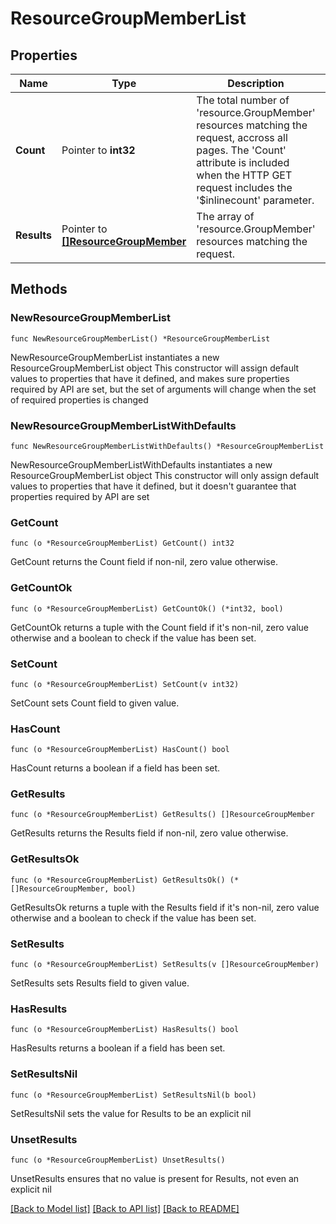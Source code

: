 # ResourceGroupMemberList

## Properties

Name | Type | Description | Notes
------------ | ------------- | ------------- | -------------
**Count** | Pointer to **int32** | The total number of &#39;resource.GroupMember&#39; resources matching the request, accross all pages. The &#39;Count&#39; attribute is included when the HTTP GET request includes the &#39;$inlinecount&#39; parameter. | [optional] 
**Results** | Pointer to [**[]ResourceGroupMember**](ResourceGroupMember.md) | The array of &#39;resource.GroupMember&#39; resources matching the request. | [optional] 

## Methods

### NewResourceGroupMemberList

`func NewResourceGroupMemberList() *ResourceGroupMemberList`

NewResourceGroupMemberList instantiates a new ResourceGroupMemberList object
This constructor will assign default values to properties that have it defined,
and makes sure properties required by API are set, but the set of arguments
will change when the set of required properties is changed

### NewResourceGroupMemberListWithDefaults

`func NewResourceGroupMemberListWithDefaults() *ResourceGroupMemberList`

NewResourceGroupMemberListWithDefaults instantiates a new ResourceGroupMemberList object
This constructor will only assign default values to properties that have it defined,
but it doesn't guarantee that properties required by API are set

### GetCount

`func (o *ResourceGroupMemberList) GetCount() int32`

GetCount returns the Count field if non-nil, zero value otherwise.

### GetCountOk

`func (o *ResourceGroupMemberList) GetCountOk() (*int32, bool)`

GetCountOk returns a tuple with the Count field if it's non-nil, zero value otherwise
and a boolean to check if the value has been set.

### SetCount

`func (o *ResourceGroupMemberList) SetCount(v int32)`

SetCount sets Count field to given value.

### HasCount

`func (o *ResourceGroupMemberList) HasCount() bool`

HasCount returns a boolean if a field has been set.

### GetResults

`func (o *ResourceGroupMemberList) GetResults() []ResourceGroupMember`

GetResults returns the Results field if non-nil, zero value otherwise.

### GetResultsOk

`func (o *ResourceGroupMemberList) GetResultsOk() (*[]ResourceGroupMember, bool)`

GetResultsOk returns a tuple with the Results field if it's non-nil, zero value otherwise
and a boolean to check if the value has been set.

### SetResults

`func (o *ResourceGroupMemberList) SetResults(v []ResourceGroupMember)`

SetResults sets Results field to given value.

### HasResults

`func (o *ResourceGroupMemberList) HasResults() bool`

HasResults returns a boolean if a field has been set.

### SetResultsNil

`func (o *ResourceGroupMemberList) SetResultsNil(b bool)`

 SetResultsNil sets the value for Results to be an explicit nil

### UnsetResults
`func (o *ResourceGroupMemberList) UnsetResults()`

UnsetResults ensures that no value is present for Results, not even an explicit nil

[[Back to Model list]](../README.md#documentation-for-models) [[Back to API list]](../README.md#documentation-for-api-endpoints) [[Back to README]](../README.md)


